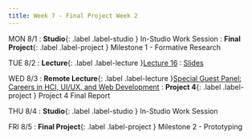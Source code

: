 ```yaml
---
title: Week 7 - Final Project Week 2
---
```


MON 8/1
: **Studio**{: .label .label-studio } In-Studio Work Session
: **Final Project**{: .label .label-project } Milestone 1 - Formative Research


TUE 8/2
: **Lecture**{: .label .label-lecture }[Lecture 16](https://bcourses.berkeley.edu/courses/1515859/external_tools/78985)
	: [Slides](https://drive.google.com/drive/folders/1QaZaZay39VsE3DDVGFWscu2TYw-M21s2?usp=sharing)



WED 8/3
: **Remote Lecture**{: .label .label-lecture }[Special Guest Panel: Careers in HCI, UI/UX, and Web Development](#)
: **Project 4**{: .label .label-project } Project 4 Final Report

THU 8/4
: **Studio**{: .label .label-studio } In-Studio Work Session

FRI 8/5
: **Final Project**{: .label .label-project } Milestone 2 - Prototyping
